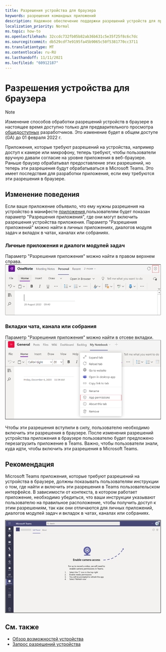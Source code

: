 ```yaml
---
title: Разрешения устройства для браузера
keywords: разрешения командных приложений
description: Надежное обеспечение поддержки разрешений устройств для приложений в нашем веб-клиенте
localization_priority: Normal
ms.topic: how-to
ms.openlocfilehash: 32ccdc732fb05b82ab36b631c5e35f25f8c6c7dc
ms.sourcegitcommit: db529cdf7e9195fa45b9065c50f5381770cc3711
ms.translationtype: MT
ms.contentlocale: ru-RU
ms.lasthandoff: 11/11/2021
ms.locfileid: "60912187"
---
```

# <a name="device-permissions-for-the-browser"></a>Разрешения устройства для браузера

> [!NOTE]
> Изменение способов обработки разрешений устройств в браузере в настоящее время доступно только для предварительного просмотра [общедоступных](../../resources/dev-preview/developer-preview-intro.md) разработчиков. Это изменение будет в общем доступе (GA) до 01 февраля 2022 г.

Приложения, которые требуют разрешений на устройства, например доступ к камере или микрофону, теперь требуют, чтобы пользователи вручную давали согласие на уровне приложения в веб-браузере. Раньше браузер обрабатывал предоставление этих разрешений, но теперь эти разрешения будут обрабатываться в Microsoft Teams. Это имеет последствия для разработки приложения, если ему требуются эти разрешения в браузере.

## <a name="change-in-behavior"></a>Изменение поведения
Если ваше приложение объявило, что ему нужны разрешения на устройство в манифесте [приложения,](native-device-permissions.md)пользователям будет показан параметр "Разрешения приложения", где они могут включить разрешения устройства приложения. Параметр "Разрешения приложений" можно найти в личных приложениях, диалогов модуля задач и вкладок в чатах, каналах или собраниях.

### <a name="personal-apps-and-task-module-dialogs"></a>Личные приложения и диалоги модулей задач
Параметр "Разрешения приложения" можно найти в правом верхнем справа.
<img src="../../assets/images/tabs/apppermissions.png" alt="App permissions button" width="800"/>

### <a name="chat-channel-or-meeting-tabs"></a>Вкладки чата, канала или собрания
Параметр "Разрешения приложения" можно найти в отсеве вкладки.
![Отсев разрешений приложений](../../assets/images/tabs/drop-downapppermissions.png)

Чтобы эти разрешения вступили в силу, пользователю необходимо включить эти разрешения в браузере. После изменения разрешений устройства приложения в браузере пользователю будет предложено перезагрузить приложение в Teams. Важно, чтобы пользователи знали, куда идти, чтобы включить эти разрешения в Microsoft Teams.

## <a name="recommendation"></a>Рекомендация
Microsoft Teams приложения, которые требуют разрешений на устройства в браузере, должны показывать пользователям инструкции о том, где найти и включить эти разрешения в Teams пользовательском интерфейсе. В зависимости от контекста, в котором работает приложение, необходимо убедиться, что ваши инструкции указывают пользователю на правильное расположение, чтобы получить доступ к этим разрешениям, так как они отличаются для личных приложений, диалогов модулей задач и вкладок в чатах, каналах или собраниях.

<img src="../../assets/images/tabs/enable-access.png" alt="Enable camera access" width="800"/>

## <a name="see-also"></a>См. также

* [Обзор возможностей устройства](device-capabilities-overview.md)
* [Запрос разрешений устройства](native-device-permissions.md)
